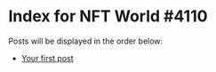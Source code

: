 # Index for NFT World #4110
Posts will be displayed in the order below:

- [Your first post](./001-first.md)

